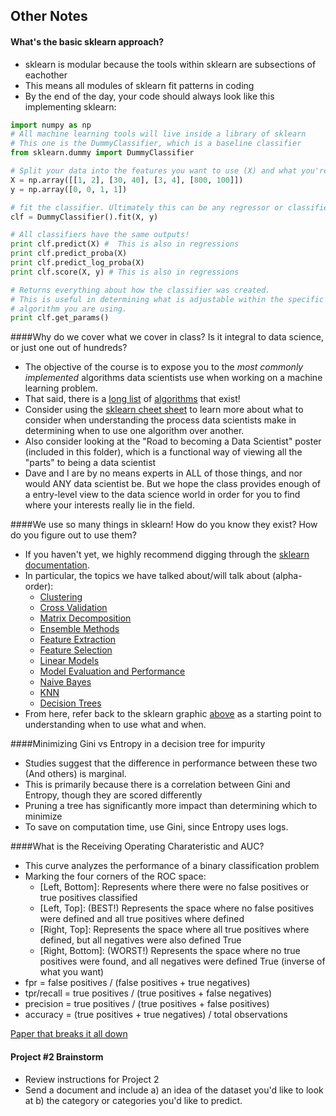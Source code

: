 ## Other Notes

#### What's the basic sklearn approach?
* sklearn is modular because the tools within sklearn are subsections of eachother
* This means all modules of sklearn fit patterns in coding
* By the end of the day, your code should always look like this implementing sklearn:

```python
import numpy as np
# All machine learning tools will live inside a library of sklearn
# This one is the DummyClassifier, which is a baseline classifier
from sklearn.dummy import DummyClassifier

# Split your data into the features you want to use (X) and what you're trying to predict (y)
X = np.array([[1, 2], [30, 40], [3, 4], [800, 100]])
y = np.array([0, 0, 1, 1])

# fit the classifier. Ultimately this can be any regressor or classifier class included in sklearn
clf = DummyClassifier().fit(X, y)

# All classifiers have the same outputs!
print clf.predict(X) #  This is also in regressions
print clf.predict_proba(X)
print clf.predict_log_proba(X)
print clf.score(X, y) # This is also in regressions

# Returns everything about how the classifier was created.
# This is useful in determining what is adjustable within the specific
# algorithm you are using.
print clf.get_params()
```

####Why do we cover what we cover in class? Is it integral to data science, or just one out of hundreds?
* The objective of the course is to expose you to the *most commonly implemented* algorithms data scientists use when working on a machine learning problem.
* That said, there is a [long list](http://en.wikipedia.org/wiki/List_of_machine_learning_algorithms) of [algorithms](http://machinelearningmastery.com/a-tour-of-machine-learning-algorithms/) that exist!
* Consider using the [sklearn cheet sheet](http://1.bp.blogspot.com/-ME24ePzpzIM/UQLWTwurfXI/AAAAAAAAANw/W3EETIroA80/s1600/drop_shadows_background.png) to learn more about what to consider when understanding the process data scientists make in determining when to use one algorithm over another.
* Also consider looking at the "Road to becoming a Data Scientist" poster (included in this folder), which is a functional way of viewing all the "parts" to being a data scientist
* Dave and I are by no means experts in ALL of those things, and nor would ANY data scientist be. But we hope the class provides enough of a entry-level view to the data science world in order for you to find where your interests really lie in the field.

####We use so many things in sklearn! How do you know they exist? How do you figure out to use them?
* If you haven't yet, we highly recommend digging through the [sklearn documentation](http://scikit-learn.org/stable/documentation.html).
* In particular, the topics we have talked about/will talk about (alpha-order):
    * [Clustering](http://scikit-learn.org/stable/modules/clustering.html#clustering)
    * [Cross Validation](http://scikit-learn.org/stable/modules/cross_validation.html#cross-validation)
    * [Matrix Decomposition](http://scikit-learn.org/stable/modules/decomposition.html#decompositions)
    * [Ensemble Methods](http://scikit-learn.org/stable/modules/ensemble.html#ensemble)
    * [Feature Extraction](http://scikit-learn.org/stable/modules/feature_extraction.html#feature-extraction)
    * [Feature Selection](http://scikit-learn.org/stable/modules/feature_selection.html#feature-selection)
    * [Linear Models](http://scikit-learn.org/stable/modules/linear_model.html#linear-model)
    * [Model Evaluation and Performance](http://scikit-learn.org/stable/modules/model_evaluation.html#model-evaluation)
    * [Naive Bayes](http://scikit-learn.org/stable/modules/naive_bayes.html#naive-bayes)
    * [KNN](http://scikit-learn.org/stable/modules/neighbors.html#neighbors)
    * [Decision Trees](http://scikit-learn.org/stable/modules/tree.html#tree)
* From here, refer back to the sklearn graphic [above](http://1.bp.blogspot.com/-ME24ePzpzIM/UQLWTwurfXI/AAAAAAAAANw/W3EETIroA80/s1600/drop_shadows_background.png) as a starting point to understanding when to use what and when.

####Minimizing Gini vs Entropy in a decision tree for impurity
* Studies suggest that the difference in performance between these two (And others) is marginal.
* This is primarily because there is a correlation between Gini and Entropy, though they are scored differently
* Pruning a tree has significantly more impact than determining which to minimize
* To save on computation time, use Gini, since Entropy uses logs.

####What is the Receiving Operating Charateristic and AUC?
* This curve analyzes the performance of a binary classification problem
* Marking the four corners of the ROC space:
    - [Left, Bottom]: Represents where there were no false positives or true positives classified
    - [Left, Top]: (BEST!) Represents the space where no false positives were defined and all true positives where defined
    - [Right, Top]: Represents the space where all true positives where defined, but all negatives were also defined True
    - [Right, Bottom]: (WORST!) Represents the space where no true positives were found, and all negatives were defined True (inverse of what you want)
* fpr = false positives / (false positives + true negatives)
* tpr/recall = true positives / (true positives + false negatives)
* precision = true positives / (true positives + false positives)
* accuracy = (true positives + true negatives) / total observations

[Paper that breaks it all down](https://ccrma.stanford.edu/workshops/mir2009/references/ROCintro.pdf)

#### Project #2 Brainstorm
* Review instructions for Project 2
* Send a document and include a) an idea of the dataset you'd like to look at b) the category or categories you'd like to predict.
